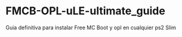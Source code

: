 # FMCB-OPL-uLE-ultimate_guide
Guia definitiva para instalar Free MC Boot y opl en cualquier ps2 Slim
